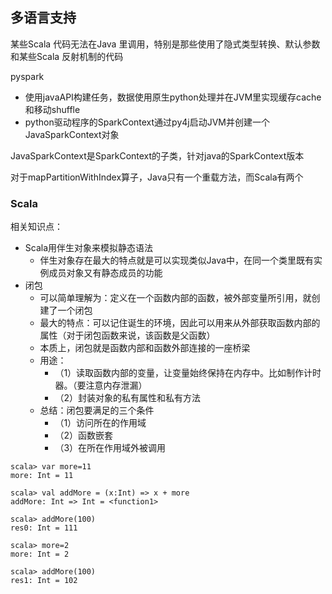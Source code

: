 ## 多语言支持

某些Scala 代码无法在Java 里调用，特别是那些使用了隐式类型转换、默认参数和某些Scala 反射机制的代码

pyspark
- 使用javaAPI构建任务，数据使用原生python处理并在JVM里实现缓存cache和移动shuffle
- python驱动程序的SparkContext通过py4j启动JVM并创建一个JavaSparkContext对象



JavaSparkContext是SparkContext的子类，针对java的SparkContext版本

对于mapPartitionWithIndex算子，Java只有一个重载方法，而Scala有两个





### Scala

相关知识点：
- Scala用伴生对象来模拟静态语法
  - 伴生对象存在最大的特点就是可以实现类似Java中，在同一个类里既有实例成员对象又有静态成员的功能
- 闭包
  - 可以简单理解为：定义在一个函数内部的函数，被外部变量所引用，就创建了一个闭包
  - 最大的特点：可以记住诞生的环境，因此可以用来从外部获取函数内部的属性（对于闭包函数来说，该函数是父函数）
  - 本质上，闭包就是函数内部和函数外部连接的一座桥梁
  - 用途：
    - （1）读取函数内部的变量，让变量始终保持在内存中。比如制作计时器。（要注意内存泄漏）
    - （2）封装对象的私有属性和私有方法
  - 总结：闭包要满足的三个条件
    - （1）访问所在的作用域
    - （2）函数嵌套
    - （3）在所在作用域外被调用
```
scala> var more=11
more: Int = 11

scala> val addMore = (x:Int) => x + more   
addMore: Int => Int = <function1>

scala> addMore(100)
res0: Int = 111

scala> more=2
more: Int = 2

scala> addMore(100)
res1: Int = 102
```